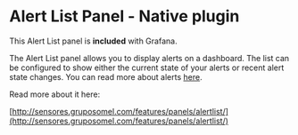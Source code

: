 # Alert List Panel - Native plugin

This Alert List panel is **included** with Grafana.

The Alert List panel allows you to display alerts on a dashboard. The list can be configured to show either the current state of your alerts or recent alert state changes. You can read more about alerts [here](http://sensores.gruposomel.com/alerting/rules).

Read more about it here:

[http://sensores.gruposomel.com/features/panels/alertlist/](http://sensores.gruposomel.com/features/panels/alertlist/)
